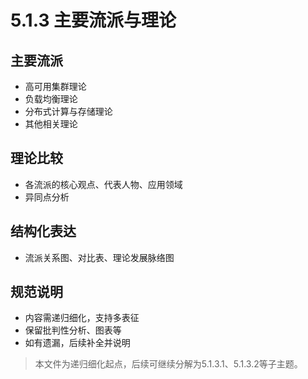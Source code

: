 # 5.1.3 主要流派与理论

## 主要流派

- 高可用集群理论
- 负载均衡理论
- 分布式计算与存储理论
- 其他相关理论

## 理论比较

- 各流派的核心观点、代表人物、应用领域
- 异同点分析

## 结构化表达

- 流派关系图、对比表、理论发展脉络图

## 规范说明

- 内容需递归细化，支持多表征
- 保留批判性分析、图表等
- 如有遗漏，后续补全并说明

> 本文件为递归细化起点，后续可继续分解为5.1.3.1、5.1.3.2等子主题。
